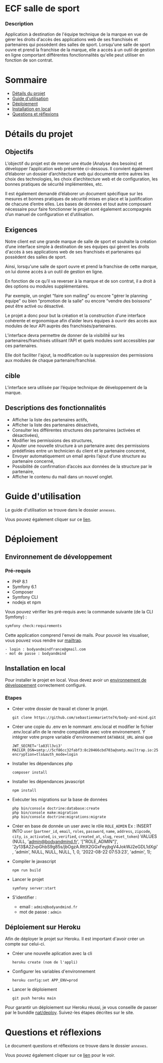# ECF salle de sport

### Description

Application à destination de l'équipe technique de la marque en vue de gérer les droits d'accès des applications web de
ses franchisés et partenaires qui possèdent des salles de sport.
Lorsqu'une salle de sport ouvre et prend la franchise de la marque, elle a accès à un outil de gestion en ligne
comportant différentes fonctionnalités qu'elle peut utiliser en fonction de son contrat.

# Sommaire

* [Détails du projet](#détails-du-projet)
* [Guide d'utilisation](#guide-dutilisation)
* [Déploiement](#déploiement)
* [Installation en local](#installation-en-local)
* [Questions et réflexions](#questions-et-réflexions)

# Détails du projet

## Objectifs

L’objectif du projet est de mener une étude (Analyse des besoins) et développer l’application web présentée ci-dessous.
Il convient également d’élaborer un dossier d’architecture web qui documente entre autres les choix des technologies,
les choix d’architecture web et de configuration, les bonnes pratiques de sécurité́ implémentées, etc.

Il est également demandé d’élaborer un document spécifique sur les mesures et bonnes pratiques de sécurité́ mises en
place et la justification de chacune d’entre elles. Les bases de données et tout autre composant nécessaire pour faire
fonctionner le projet sont également accompagnés d’un manuel de configuration et d’utilisation.

## Exigences

Notre client est une grande marque de salle de sport et souhaite la création d’une interface simple à destination de ses
équipes qui gèrent les droits d'accès à ses applications web de ses franchisés et partenaires qui possèdent des salles
de sport.

Ainsi, lorsqu'une salle de sport ouvre et prend la franchise de cette marque, on lui donne accès à un outil de gestion
en ligne.

En fonction de ce qu’il va reverser à la marque et de son contrat, il a droit à des options ou modules supplémentaires.

Par exemple, un onglet “faire son mailing” ou encore "gérer le planning équipe" ou bien “promotion de la salle" ou
encore “vendre des boissons” peut être activé ou désactivé.

Le projet a donc pour but la création et la construction d’une interface cohérente et ergonomique afin d’aider leurs
équipes à ouvrir des accès aux modules de leur API auprès des franchisés/partenaires.

L’interface devra permettre de donner de la visibilité́ sur les partenaires/franchisés utilisant l’API et quels modules
sont accessibles par ces partenaires.

Elle doit faciliter l'ajout, la modification ou la suppression des permissions aux modules de chaque
partenaire/franchisé.

## cible

L’interface sera utilisée par l’équipe technique de développement de la marque.

## Descriptions des fonctionnalités

- Afficher la liste des partenaires actifs,
- Afficher la liste des partenaires désactivés,
- Consulter les différentes structures des partenaires (activées et désactivées),
- Modifier les permissions des structures,
- Ajouter une nouvelle structure à un partenaire avec des permissions prédéfinies entre un technicien du client et le
  partenaire concerné,
- Envoyer automatiquement un email après l’ajout d’une structure au partenaire concerné,
- Possibilité de confirmation d’accès aux données de la structure par le partenaire,
- Afficher le contenu du mail dans un nouvel onglet.

# Guide d'utilisation

Le guide d'utilisation se trouve dans le dossier ```annexes```.

Vous pouvez également cliquer sur
ce [lien](https://github.com/sebastienmariette74/body-and-mind/blob/main/annexes/guide%20d'utilisation.pdf).

# Déploiement

## Environnement de développement

### Pré-requis

* PHP 8.1
* Symfony 6.1
* Composer
* Symfony CLI
* nodejs et npm

Vous pouvez vérifier les pré-requis avec la commande suivante (de la CLI Symfony) :

```bash
symfony check:requirements
```

Cette application comprend l'envoi de mails. Pour pouvoir les visualiser, vous pouvez vous rendre sur [mailtrap](https://mailtrap.io/inboxes/1886536/messages).

```
- login : bodyandmindfrance@gmail.com
- mot de passe : bodyandmind
```


## Installation en local

Pour installer le projet en local. Vous devez avoir un [environnement de développement](https://symfony.com/doc/current/setup.html) correctement configuré.

### Etapes

* Créer votre dossier de travail et cloner le projet.
    ```
    git clone https://github.com/sebastienmariette74/body-and-mind.git 
    ```
* Créer une copie du .env en le nommant .env.local et modifier le fichier .env.local afin de le rendre compatible avec votre environement. Y intégrer votre propre variable d'environnement ```DATABASE_URL``` ainsi que
    ```
    JWT_SECRET='la83ll3vi3'
    MAILER_DSN=smtp://5cf86cc32fabf3:8c20466cbd703a@smtp.mailtrap.io:2525?encryption=tls&auth_mode=login

    ```

* Installer les dépendances php
    ```
    composer install
    ```
* Installer les dépendances javascript
    ```
    npm install
    ```
* Exécuter les migrations sur la base de données
    ```
    php bin/console doctrine:database:create
    php bin/console make:migration
    php bin/console doctrine:migrations:migrate
    ```
* Créer en base de donnée un user avec le rôle ````ROLE_ADMIN````
Ex : INSERT INTO `user` (`partner_id`, `email`, `roles`, `password`, `name`, `address`, `zipcode`, `city`, `is_activated`, `is_verified`, `created_at`, `slug`, `reset_token`) VALUES (NULL, 'admin@bodyandmind.fr', '[\"ROLE_ADMIN\"]', '$2y$13$A22vpGhbS9g85s/jbOgzA.RttX2GGxFeyjbgV4JokWJ2eGDL1dXgi', 'admin', NULL, NULL, NULL, 1, 0, '2022-08-22 07:53:23', 'admin', 1);


* Compiler le javascript
    ```
    npm run build
    ```
* Lancer le projet
    ```
    symfony server:start
    ```
* S'identifier :

    * email : ````admin@bodyandmind.fr````
    * mot de passe : ````admin````


## Déploiement sur Heroku

Afin de déployer le projet sur Heroku. Il est important d'avoir créer un compte sur celui-ci.

* Créer une nouvelle aplication avec la cli
    ```
    heroku create (nom de l'appli)
    ```
* Configurer les variables d'environnement
    ```
    heroku config:set APP_ENV=prod
    ```
* Lancer le déploiement
    ```
    git push heroku main
    ```

Pour garantir un déploiement sur Heroku réussi, je vous conseille de passer par le bunddle [nat/deploy](https://packagist.org/packages/nat/deploy). Suivez-les étapes décrites sur le site.

# Questions et réflexions

Le document questions et réflexions ce trouve dans le dossier ```annexes```.

Vous pouvez également cliquer sur
ce [lien](https://github.com/sebastienmariette74/body-and-mind/blob/main/annexes/questions%20et%20reflexions.pdf) pour le voir.

